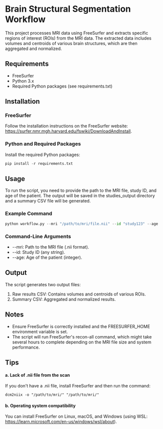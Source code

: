 # Brain Structural Segmentation Workflow

This project processes MRI data using FreeSurfer and extracts specific regions of interest (ROIs) from the MRI data. The extracted data includes volumes and centroids of various brain structures, which are then aggregated and normalized.

## Requirements

- FreeSurfer
- Python 3.x
- Required Python packages (see requirements.txt)

## Installation

### FreeSurfer

Follow the installation instructions on the FreeSurfer website: https://surfer.nmr.mgh.harvard.edu/fswiki/DownloadAndInstall.

### Python and Required Packages

Install the required Python packages:

```python
pip install -r requirements.txt
```

## Usage

To run the script, you need to provide the path to the MRI file, study ID, and age of the patient. The output will be saved in the studies_output directory and a summary CSV file will be generated.

### Example Command

```python
python workflow.py --mri "/path/to/mri/file.nii" --id "study123" --age 60
```

### Command-Line Arguments

- --mri: Path to the MRI file (.nii format).
- --id: Study ID (any string).
- --age: Age of the patient (integer).

## Output

The script generates two output files:

1. Raw results CSV: Contains volumes and centroids of various ROIs.
2. Summary CSV: Aggregated and normalized results.

## Notes

- Ensure FreeSurfer is correctly installed and the FREESURFER_HOME environment variable is set.
- The script will run FreeSurfer's recon-all command, which might take several hours to complete depending on the MRI file size and system performance.

## Tips

#### a. Lack of .nii file from the scan

If you don't have a .nii file, install FreeSurfer and then run the command:

```
dcm2niix -o "/path/to/mri/" "/path/to/mri/"
```

#### b. Operating system compatibility

You can install FreeSurfer on Linux, macOS, and Windows (using WSL: https://learn.microsoft.com/en-us/windows/wsl/about).
